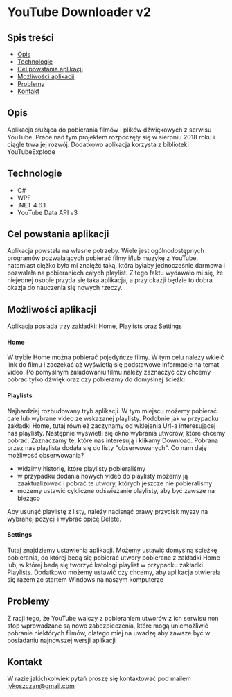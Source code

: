 # YouTube Downloader v2

## Spis treści
* [Opis](#opis)
* [Technologie](#technologie)
* [Cel powstania aplikacji](#cel-powstania-aplikacji)
* [Możliwości aplikacji](#możliwości-aplikacji)
* [Problemy](#problemy)
* [Kontakt](#kontakt)

## Opis
Aplikacja służąca do pobierania filmów i plików dźwiękowych z serwisu YouTube. Prace nad tym projektem rozpoczęły się w sierpniu 2018 roku i ciągle trwa jej rozwój. Dodatkowo aplikacja korzysta z biblioteki YouTubeExplode

## Technologie
* C#
* WPF
* .NET 4.6.1
* YouTube Data API v3

## Cel powstania aplikacji
Aplikacja powstała na własne potrzeby. Wiele jest ogólnodostępnych programów pozwalających pobierać filmy i/lub muzykę z YouTube, natomiast ciężko było mi znalęźć taką, która byłaby jednocześnie darmowa i pozwalała na pobieraniech całych playlist. Z tego faktu wydawało mi się, że niejednej osobie przyda się taka aplikacja, a przy okazji będzie to dobra okazja do nauczenia się nowych rzeczy.

## Możliwości aplikacji
<p>Aplikacja posiada trzy zakładki: Home, Playlists oraz Settings</p>

#### Home
W trybie Home można pobierać pojedyńcze filmy. W tym celu należy wkleić link do filmu i zaczekać aż wyświetlą się podstawowe informacje na temat video. Po pomyślnym załadowaniu filmu należy zaznaczyć czy chcemy pobrać tylko dźwięk oraz czy pobieramy do domyślnej ścieżki

#### Playlists
Najbardziej rozbudowany tryb aplikacji. W tym miejscu możemy pobierać całe lub wybrane video ze wskazanej playlisty. Podobnie jak w przypadku zakładki Home, tutaj również zaczynamy od wklejenia Url-a interesującej nas playlisty. Następnie wyświetli się okno wybrania utworów, które chcemy pobrać. Zaznaczamy te, które nas interesują i klikamy Download. Pobrana przez nas playlista dodała się do listy "obserwowanych". Co nam daję możliwość obserwowania? <br>
* widzimy historię, które playlisty pobieraliśmy
* w przypadku dodania nowych video do playlisty możemy ją zaaktualizować i pobrać te utwory, których jeszcze nie pobieraliśmy
* możemy ustawić cykliczne odświeżanie playlisty, aby być zawsze na bieżąco
<p>Aby usunąć playlistę z listy, należy nacisnąć prawy przycisk myszy na wybranej pozycji i wybrać opjcę Delete.</p>

#### Settings
Tutaj znajdziemy ustawienia aplikacji. Możemy ustawić domyślną ścieżkę pobierania, do której bedą się pobierać utwory pobierane z zakładki Home lub, w której bedą się tworzyć katologi playlist w przypadku zakładki Playlists. Dodatkowo możemy ustawić czy chcemy, aby aplikacja otwierała się razem ze startem Windows na naszym komputerze


## Problemy
<p>Z racji tego, że YouTube walczy z pobieraniem utworów z ich serwisu non stop wprowadzane są nowe zabezpieczenia, które mogą uniemożliwić pobranie niektórych filmów, dlatego miej na uwadzę aby zawsze być w posiadaniu najnowszej wersji aplikacji</p>

## Kontakt
<p> W razie jakichkolwiek pytań proszę się kontaktować pod mailem <a href="mailto: lykoszczan@gmail.com">lykoszczan@gmail.com</a></p>
